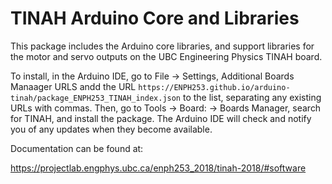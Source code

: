 # TINAH Arduino Core and Libraries

This package includes the Arduino core libraries, and support libraries for the motor and servo outputs on the UBC Engineering Physics TINAH board.

To install, in the Arduino IDE, go to File → Settings, Additional Boards Manaager URLS andd the URL `https://ENPH253.github.io/arduino-tinah/package_ENPH253_TINAH_index.json` to the list, separating any existing URLs with commas. Then, go to Tools → Board: → Boards Manager, search for TINAH, and install the package. The Arduino IDE will check and notify you of any updates when they become available.

Documentation can be found at:

https://projectlab.engphys.ubc.ca/enph253_2018/tinah-2018/#software

